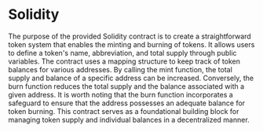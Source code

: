 # Solidity

The purpose of the provided Solidity contract is to create a straightforward token system that enables the minting and burning of tokens. It allows users to define a token's name, abbreviation, and total supply through public variables. The contract uses a mapping structure to keep track of token balances for various addresses. By calling the mint function, the total supply and balance of a specific address can be increased. Conversely, the burn function reduces the total supply and the balance associated with a given address. It is worth noting that the burn function incorporates a safeguard to ensure that the address possesses an adequate balance for token burning. This contract serves as a foundational building block for managing token supply and individual balances in a decentralized manner.
